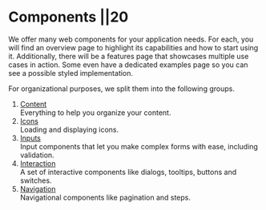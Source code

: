 # Components ||20

We offer many web components for your application needs. For each, you will find an overview page to highlight its capabilities and how to start using it. Additionally, there will be a features page that showcases multiple use cases in action. Some even have a dedicated examples page so you can see a possible styled implementation.

For organizational purposes, we split them into the following groups.

1. [Content](./content/accordion/overview.md) <br>
   Everything to help you organize your content.
2. [Icons](./icons/icon/overview.md) <br>
   Loading and displaying icons.
3. [Inputs](./inputs/overview.md) <br>
   Input components that let you make complex forms with ease, including validation.
4. [Interaction](./interaction/button/overview.md) <br>
   A set of interactive components like dialogs, tooltips, buttons and switches.
5. [Navigation](./navigation/pagination/overview.md) <br>
   Navigational components like pagination and steps.
